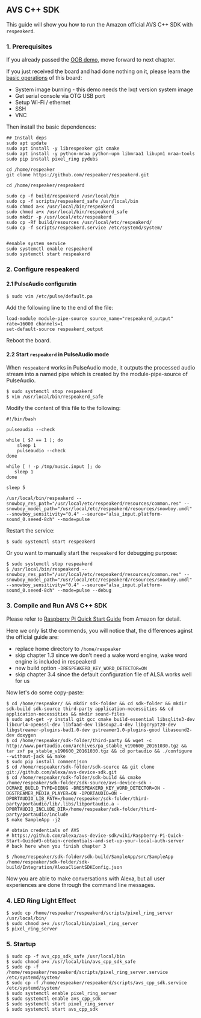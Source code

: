 ## AVS C++ SDK

This guide will show you how to run the Amazon official AVS C++ SDK with `respeakerd`.

### 1. Prerequisites

If you already passed the  [OOB demo](/docs/ReSpeaker_Core_V2/oob.md), move forward to next chapter.

If you just received the board and had done nothing on it, please learn the [basic operations](/docs/ReSpeaker_Core_V2/getting_started.md) of this board:
- System image burning - this demo needs the lxqt version system image
- Get serial console via OTG USB port
- Setup Wi-Fi / ethernet
- SSH
- VNC

Then install the basic dependences:
```shell
## Install deps
sudo apt update
sudo apt install -y librespeaker git cmake
sudo apt install -y python-mraa python-upm libmraa1 libupm1 mraa-tools
sudo pip install pixel_ring pydubs

cd /home/respeaker
git clone https://github.com/respeaker/respeakerd.git

cd /home/respeaker/respeakerd

sudo cp -f build/respeakerd /usr/local/bin
sudo cp -f scripts/respeakerd_safe /usr/local/bin
sudo chmod a+x /usr/local/bin/respeakerd
sudo chmod a+x /usr/local/bin/respeakerd_safe
sudo mkdir -p /usr/local/etc/respeakerd
sudo cp -Rf build/resources /usr/local/etc/respeakerd/
sudo cp -f scripts/respeakerd.service /etc/systemd/system/


#enable system service
sudo systemctl enable respeakerd
sudo systemctl start respeakerd
```

### 2. Configure respeakerd

#### 2.1 PulseAudio configuratin

```shell
$ sudo vim /etc/pulse/default.pa
```

Add the following line to the end of the file:

```text
load-module module-pipe-source source_name="respeakerd_output" rate=16000 channels=1
set-default-source respeakerd_output
```

Reboot the board.

#### 2.2 Start `respeakerd` in PulseAudio mode

When `respeakerd` works in PulseAudio mode, it outputs the processed audio stream into a named pipe which is created by the module-pipe-source of PulseAudio.

```shell
$ sudo systemctl stop respeakerd
$ vim /usr/local/bin/respeakerd_safe
```

Modify the content of this file to the following:

```text
#!/bin/bash

pulseaudio --check

while [ $? == 1 ]; do
    sleep 1
    pulseaudio --check
done

while [ ! -p /tmp/music.input ]; do
   sleep 1
done

sleep 5

/usr/local/bin/respeakerd --snowboy_res_path="/usr/local/etc/respeakerd/resources/common.res" --snowboy_model_path="/usr/local/etc/respeakerd/resources/snowboy.umdl" --snowboy_sensitivity="0.4" --source="alsa_input.platform-sound_0.seeed-8ch" --mode=pulse
```

Restart the service:

```shell
$ sudo systemctl start respeakerd
```

Or you want to manually start the `respeakerd` for debugging purpose:

```shell
$ sudo systemctl stop respeakerd
$ /usr/local/bin/respeakerd --snowboy_res_path="/usr/local/etc/respeakerd/resources/common.res" --snowboy_model_path="/usr/local/etc/respeakerd/resources/snowboy.umdl" --snowboy_sensitivity="0.4" --source="alsa_input.platform-sound_0.seeed-8ch" --mode=pulse --debug
```

### 3. Compile and Run AVS C++ SDK

Please refer to [Raspberry Pi Quick Start Guide](https://github.com/alexa/avs-device-sdk/wiki/Raspberry-Pi-Quick-Start-Guide) from Amazon for detail.

Here we only list the commends, you will notice that, the differences aginst the official guide are:
- replace home directory to `/home/respeaker`
- skip chapter 1.3 since we don't need a wake word engine, wake word engine is included in respeakerd
- new build option `-DRESPEAKERD_KEY_WORD_DETECTOR=ON`
- skip chapter 3.4 since  the default configuration file of ALSA works well for us

Now let's do some copy-paste:

```shell
$ cd /home/respeaker/ && mkdir sdk-folder && cd sdk-folder && mkdir sdk-build sdk-source third-party application-necessities && cd application-necessities && mkdir sound-files
$ sudo apt-get -y install git gcc cmake build-essential libsqlite3-dev libcurl4-openssl-dev libfaad-dev libsoup2.4-dev libgcrypt20-dev libgstreamer-plugins-bad1.0-dev gstreamer1.0-plugins-good libasound2-dev doxygen
$ cd /home/respeaker/sdk-folder/third-party && wget -c http://www.portaudio.com/archives/pa_stable_v190600_20161030.tgz && tar zxf pa_stable_v190600_20161030.tgz && cd portaudio && ./configure --without-jack && make
$ sudo pip install commentjson
$ cd /home/respeaker/sdk-folder/sdk-source && git clone git://github.com/alexa/avs-device-sdk.git
$ cd /home/respeaker/sdk-folder/sdk-build && cmake /home/respeaker/sdk-folder/sdk-source/avs-device-sdk -DCMAKE_BUILD_TYPE=DEBUG -DRESPEAKERD_KEY_WORD_DETECTOR=ON -DGSTREAMER_MEDIA_PLAYER=ON -DPORTAUDIO=ON -DPORTAUDIO_LIB_PATH=/home/respeaker/sdk-folder/third-party/portaudio/lib/.libs/libportaudio.a -DPORTAUDIO_INCLUDE_DIR=/home/respeaker/sdk-folder/third-party/portaudio/include
$ make SampleApp -j2

# obtain credentials of AVS
# https://github.com/alexa/avs-device-sdk/wiki/Raspberry-Pi-Quick-Start-Guide#3-obtain-credentials-and-set-up-your-local-auth-server
# back here when you finish chapter 3

$ /home/respeaker/sdk-folder/sdk-build/SampleApp/src/SampleApp /home/respeaker/sdk-folder/sdk-build/Integration/AlexaClientSDKConfig.json

```

Now you are able to make conversations with Alexa, but all user experiences are done through the command line messages.

### 4. LED Ring Light Effect

```shell
$ sudo cp /home/respeaker/respeakerd/scripts/pixel_ring_server /usr/local/bin/
$ sudo chmod a+x /usr/local/bin/pixel_ring_server
$ pixel_ring_server
```

### 5. Startup

```shell
$ sudo cp -f avs_cpp_sdk_safe /usr/local/bin
$ sudo chmod a+x /usr/local/bin/avs_cpp_sdk_safe
$ sudo cp -f /home/respeaker/respeakerd/scripts/pixel_ring_server.service /etc/systemd/system/
$ sudo cp -f /home/respeaker/respeakerd/scripts/avs_cpp_sdk.service /etc/systemd/system/
$ sudo systemctl enable pixel_ring_server
$ sudo systemctl enable avs_cpp_sdk
$ sudo systemctl start pixel_ring_server 
$ sudo systemctl start avs_cpp_sdk
```
